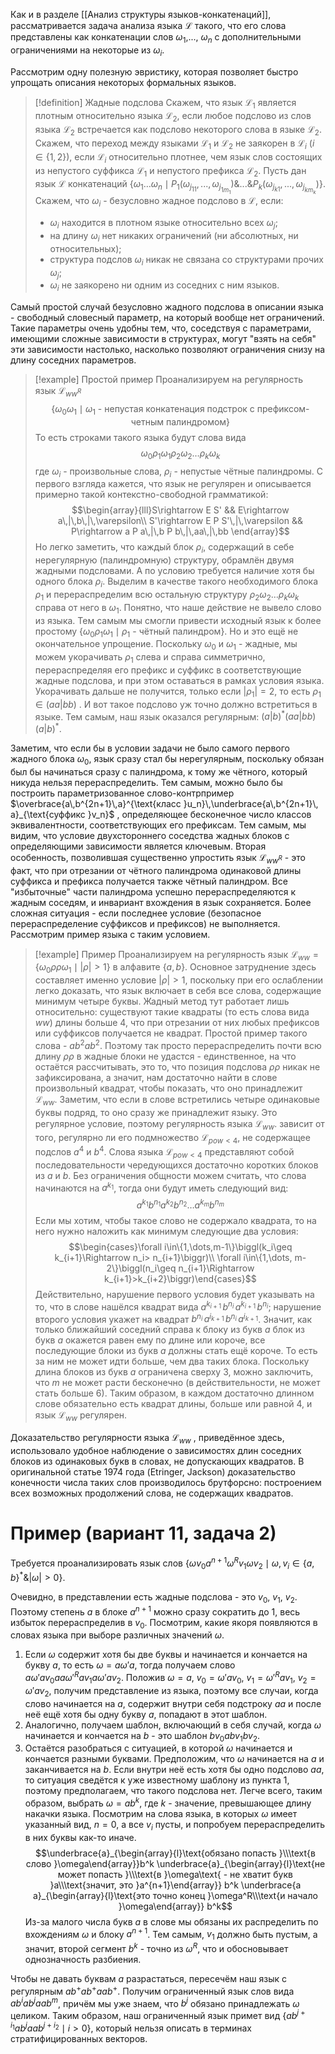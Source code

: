 Как и в разделе [[Анализ структуры языков-конкатенаций]], рассматривается задача анализа языка $\mathcal{L}$ такого, что его слова представлены как конкатенации слов $\omega_1$,..., $\omega_n$ с дополнительными ограничениями на некоторые из $\omega_i$.

Рассмотрим одну полезную эвристику, которая позволяет быстро упрощать описания некоторых формальных языков.

> [!definition] Жадные подслова
> Скажем, что язык $\mathcal{L}_1$ является плотным относительно языка $\mathcal{L}_2$, если любое подслово из слов языка $\mathcal{L}_2$ встречается как подслово некоторого слова в языке $\mathcal{L}_2$. 
> Скажем, что переход между языками $\mathcal{L}_1$ и $\mathcal{L}_2$ не заякорен в $\mathcal{L}_i$ ($i\in\{1,2\}$), если  $\mathcal{L}_i$ относительно плотнее, чем язык слов состоящих из непустого суффикса $\mathcal{L}_1$ и непустого префикса $\mathcal{L_2}$.
> Пусть дан язык $\mathcal{L}$ конкатенаций $\{\omega_1\dots\omega_n \mid P_1(\omega_{j_{11}},...,\omega_{j_{1m_1}})\& ...\& P_k(\omega_{j_{k1}},...,\omega_{j_{km_k}})\}$. Скажем, что $\omega_i$ - безусловно жадное подслово в $\mathcal{L}$, если:
> - $\omega_i$ находится в плотном языке относительно всех $\omega_j$;
> - на длину $\omega_i$ нет никаких ограничений (ни абсолютных, ни относительных);
> - структура подслов $\omega_i$ никак не связана со структурами прочих $\omega_j$;
> - $\omega_i$ не заякорено ни одним из соседних с ним языков.

 Самый простой случай безусловно жадного подслова в описании языка - свободный словесный параметр, на который вообще нет ограничений. Такие параметры очень удобны тем, что, соседствуя с параметрами, имеющими сложные зависимости в структурах, могут "взять на себя" эти зависимости настолько, насколько позволяют ограничения снизу на длину соседних параметров.

>[!example] Простой пример 
>Проанализируем на регулярность язык $\mathcal{L}_{ww^R}$ 
>$$\{\omega_0 \omega_1 \mid \omega_1\text{ - непустая конкатенация подстрок с префиксом-четным палиндромом}\}$$ 
>То есть строками такого языка будут слова вида
$$\omega_0 \rho_1 \omega_1 \rho_2 \omega_2 \dots \rho_k\omega_k$$
> где $\omega_i$ - произвольные слова, $\rho_i$ - непустые чётные палиндромы.
>С первого взгляда кажется, что язык не регулярен и описывается примерно такой контекстно-свободной грамматикой:
>$$\begin{array}{lll}S\rightarrow E S' && E\rightarrow a\,|\,b\,|\,\varepsilon\\
>S'\rightarrow E P S'\,|\,\varepsilon && P\rightarrow a P a\,|\,b P b\,|\,aa\,|\,bb \end{array}$$
>Но легко заметить, что каждый блок $\rho_i$, содержащий в себе нерегулярную (палиндромную) структуру, обрамлён двумя жадными подсловами. А по условию требуется наличие хотя бы одного блока $\rho_i$. Выделим в качестве такого необходимого блока $\rho_1$ и перераспределим всю остальную структуру $\rho_2\omega_2\dots\rho_k\omega_k$ справа от него в $\omega_1$. Понятно, что наше действие не вывело слово из языка. Тем самым мы смогли привести исходный язык к более простому $\{\omega_0\rho_1 \omega_1\mid\rho_1\text{ - чётный палиндром}\}$. 
>Но и это ещё не окончательное упрощение. Поскольку $\omega_0$ и $\omega_1$ - жадные, мы можем укорачивать $\rho_1$ слева и справа симметрично, перераспределяя его префикс и суффикс в соответствующие жадные подслова, и при этом оставаться в рамках условия языка. Укорачивать дальше не получится, только если $|\rho_1|=2$, то есть $\rho_1\in(aa|bb)$ . И вот такое подслово уж точно должно встретиться в языке.
> Тем самым, наш язык оказался регулярным: $(a|b)^*(aa|bb)(a|b)^*$. 

Заметим, что если бы в условии задачи не было самого первого жадного блока $\omega_0$, язык сразу стал бы нерегулярным, поскольку обязан был бы начинаться сразу с палиндрома, к тому же чётного, который никуда нельзя перераспределить. Тем самым, можно было бы построить параметризованное слово-контрпример $\overbrace{a\,b^{2n+1}\,a}^{\text{класс }u_n}\,\underbrace{a\,b^{2n+1}\, a}_{\text{суффикс }v_n}$ , определяющее бесконечное число классов эквивалентности, соответствующих его префиксам. 
Тем самым, мы видим, что условие двухстороннего соседства жадных блоков с определяющими зависимости является ключевым.
Вторая особенность, позволившая существенно упростить язык $\mathcal{L}_{ww^R}$ - это факт, что при отрезании от чётного палиндрома одинаковой длины суффикса и префикса получается также чётный палиндром. Все "избыточные" части палиндрома успешно перераспределяются к жадным соседям, и инвариант вхождения в язык сохраняется.
Более сложная ситуация - если последнее условие (безопасное перераспределение суффиксов и префиксов) не выполняется. Рассмотрим пример языка с таким условием.

>[!example] Пример
>Проанализируем на регулярность язык $\mathcal{L}_{ww}= \{\omega_0 \rho\rho \omega_1 \mid |\rho|>1\}$ в алфавите $\{a,b\}$.
>Основное затруднение здесь составляет именно условие $|\rho|>1$, поскольку при его ослаблении легко доказать, что язык включает в себя все слова, содержащие минимум четыре буквы.
>Жадный метод тут работает лишь относительно: существуют такие квадраты (то есть слова вида $ww$) длины больше 4, что при отрезании от них любых префиксов или суффиксов получается не квадрат. Простой пример такого слова - $ab^2 a b^2$. Поэтому так просто перераспределить почти всю длину $\rho\rho$ в жадные блоки не удастся - единственное, на что остаётся рассчитывать, это то, что позиция подслова $\rho\rho$ никак не зафиксирована, а значит, нам достаточно найти в слове произвольный квадрат, чтобы показать, что оно принадлежит $\mathcal{L}_{ww}$.
>Заметим, что если в слове встретились четыре одинаковые буквы подряд, то оно сразу же принадлежит языку. Это регулярное условие, поэтому регулярность языка $\mathcal{L}_{ww}$. зависит от того, регулярно ли его подмножество $\mathcal{L}_{pow<4}$, не содержащее подслов $a^4$ и $b^4$.
>Слова языка $\mathcal{L}_{pow<4}$ представляют собой последовательности чередующихся достаточно коротких блоков из $a$ и $b$. Без ограничения общности можем считать, что слова начинаются на $a^{k_1}$, тогда они будут иметь следующий вид:
>$$a^{k_1} b^{n_1} a^{k_2} b^{n_2} \dots a^{k_m} b^{n_m}$$
>Если мы хотим, чтобы такое слово не содержало квадрата, то на него нужно наложить как минимум следующие два условия:
>$$\begin{cases}\forall i\in\{1,\dots,m-1\}\biggl(k_i\geq k_{i+1}\Rightarrow n_i> n_{i+1}\biggr)\\
> \forall i\in\{1,\dots, m-2\}\biggl(n_i\geq n_{i+1}\Rightarrow k_{i+1}>k_{i+2}\biggr)\end{cases}$$
> Действительно, нарушение первого условия будет указывать на то, что в слове нашёлся квадрат вида $a^{k_{i+1}}\,b^{n_i}\,a^{k_{i+1}}\,b^{n_i}$; нарушение второго условия укажет на квадрат $b^{n_i}\,a^{i_{k+1}}\, b^{n_i}\,a^{i_{k+1}}$. Значит, как только ближайший соседний справа к блоку из букв $a$  блок из букв $a$ окажется равен ему по длине или короче, все последующие блоки из букв $a$ должны стать ещё короче. То есть за ним не может идти больше, чем два таких блока. Поскольку длина блоков из букв $a$ ограничена сверху 3, можно заключить, что $m$ не может расти бесконечно (в действительности, не может стать больше 6).
> Таким образом, в каждом достаточно длинном слове обязательно есть квадрат длины, больше или равной 4, и язык $\mathcal{L}_{ww}$ регулярен.

Доказательство регулярности языка $\mathcal{L}_{ww}$ , приведённое здесь, использовало удобное наблюдение о зависимостях длин соседних блоков из одинаковых букв в словах, не допускающих квадратов. В оригинальной статье 1974 года (Etringer, Jackson) доказательство конечности числа таких слов производилось брутфорсно: построением всех возможных продолжений слова, не содержащих квадратов. 

# Пример (вариант 11, задача 2)

Требуется проанализировать язык слов $\bigl\{\omega v_0a^{n+1}\omega^Rv_1\omega v_2 \mid \omega, v_i \in \{a,b\}^* \& |\omega| > 0\bigr\}$.

Очевидно, в представлении есть жадные подслова - это $v_0$, $v_1$, $v_2$. Поэтому степень $a$ в блоке $a^{n+1}$ можно сразу сократить до 1, весь избыток перераспределив в $v_0$.
Посмотрим, какие якоря появляются в словах языка при выборе различных значений $\omega$.
1. Если $\omega$ содержит хотя бы две буквы и начинается и кончается на букву $a$, то есть $\omega = a \omega' a$, тогда получаем слово $a\omega' a v_0 a a \omega'^R a v_1 a \omega' a v_2$. Положив $\omega=a$, $v_0 = \omega' a v_0$, $v_1 = \omega'^R a v_1$, $v_2 = \omega' a v_2$, получим представление из языка, поэтому все случаи, когда слово начинается на $a$, cодержит внутри себя подстроку $aa$ и после неё ещё хотя бы одну букву $a$, попадают в этот шаблон.
2. Аналогично, получаем шаблон, включающий в себя случай, когда $\omega$ начинается и кончается на $b$ - это шаблон $b v_0 ab v_1 b v_2$. 
3. Остаётся разобраться с ситуацией, в которой $\omega$ начинается и кончается разными буквами. Предположим, что $\omega$ начинается на $a$ и заканчивается на $b$. Если внутри неё есть хотя бы одно подслово $aa$, то ситуация сведётся к уже известному шаблону из пункта 1, поэтому предполагаем, что такого подслова нет. Легче всего, таким образом, выбрать $\omega=ab^k$, где $k$ - значение, превышающее длину накачки языка. Посмотрим на слова языка, в которых $\omega$ имеет указанный вид, $n=0$, а все $v_i$ пусты, и попробуем перераспределить в них буквы как-то иначе.
$$\underbrace{a}_{\begin{array}{l}\text{обязано попасть }\\\text{в слово }\omega\end{array}}b^k \underbrace{a}_{\begin{array}{l}\text{не может попасть }\\\text{в }\omega\text{ - не хватит букв }a\\\text{значит, это }a^{n+1}\end{array}} b^k \underbrace{a a}_{\begin{array}{l}\text{это точно конец }\omega^R\\\text{и начало }\omega\end{array}} b^k$$
Из-за малого числа букв $a$ в слове мы обязаны их распределить по вхождениям $\omega$ и блоку $a^{n+1}$. Тем самым, $v_1$ должно быть пустым, а значит, второй сегмент $b^k$ - точно из $\omega^R$, что и обосновывает однозначность разбиения.

Чтобы не давать буквам $a$ разрастаться, пересечём наш язык с регулярным $a b^+ a b^+ aa b^+$. Получим ограниченный язык слов вида $ab^i a b^j aa b^m$, причём мы уже знаем, что $b^j$ обязано принадлежать $\omega$ целиком. Таким образом, наш ограниченный язык примет вид $\bigl\{ab^{j+i_1} a b^j a a b^{j+i_2}\mid i>0\bigr\}$, который нельзя описать в терминах стратифицированных векторов.     